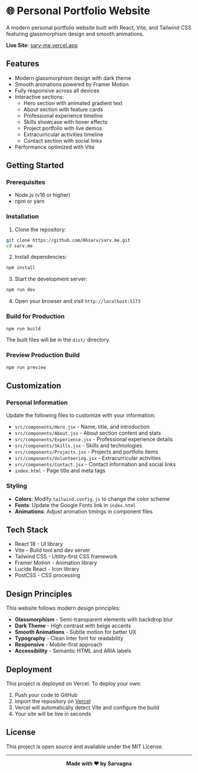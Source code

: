 # 🌐 Personal Portfolio Website

A modern personal portfolio website built with React, Vite, and Tailwind CSS featuring glassmorphism design and smooth animations.

**Live Site**: [sarv-me.vercel.app](https://sarv-me.vercel.app)

## Features

- Modern glassmorphism design with dark theme
- Smooth animations powered by Framer Motion
- Fully responsive across all devices
- Interactive sections:
  - Hero section with animated gradient text
  - About section with feature cards
  - Professional experience timeline
  - Skills showcase with hover effects
  - Project portfolio with live demos
  - Extracurricular activities timeline
  - Contact section with social links
- Performance optimized with Vite

## Getting Started

### Prerequisites

- Node.js (v16 or higher)
- npm or yarn

### Installation

1. Clone the repository:
```bash
git clone https://github.com/06sarv/sarv.me.git
cd sarv.me
```

2. Install dependencies:
```bash
npm install
```

3. Start the development server:
```bash
npm run dev
```

4. Open your browser and visit `http://localhost:5173`

### Build for Production

```bash
npm run build
```

The built files will be in the `dist/` directory.

### Preview Production Build

```bash
npm run preview
```

## Customization

### Personal Information

Update the following files to customize with your information:

- `src/components/Hero.jsx` - Name, title, and introduction
- `src/components/About.jsx` - About section content and stats
- `src/components/Experience.jsx` - Professional experience details
- `src/components/Skills.jsx` - Skills and technologies
- `src/components/Projects.jsx` - Projects and portfolio items
- `src/components/Volunteering.jsx` - Extracurricular activities
- `src/components/Contact.jsx` - Contact information and social links
- `index.html` - Page title and meta tags

### Styling

- **Colors**: Modify `tailwind.config.js` to change the color scheme
- **Fonts**: Update the Google Fonts link in `index.html`
- **Animations**: Adjust animation timings in component files

## Tech Stack

- React 18 - UI library
- Vite - Build tool and dev server
- Tailwind CSS - Utility-first CSS framework
- Framer Motion - Animation library
- Lucide React - Icon library
- PostCSS - CSS processing

## Design Principles

This website follows modern design principles:

- **Glassmorphism** - Semi-transparent elements with backdrop blur
- **Dark Theme** - High contrast with beige accents
- **Smooth Animations** - Subtle motion for better UX
- **Typography** - Clean Inter font for readability
- **Responsive** - Mobile-first approach
- **Accessibility** - Semantic HTML and ARIA labels

## Deployment

This project is deployed on Vercel. To deploy your own:

1. Push your code to GitHub
2. Import the repository on [Vercel](https://vercel.com)
3. Vercel will automatically detect Vite and configure the build
4. Your site will be live in seconds

## License

This project is open source and available under the MIT License.

---

<div align="center">
  <strong>Made with ❤️ by Sarvagna</strong>
</div> 
